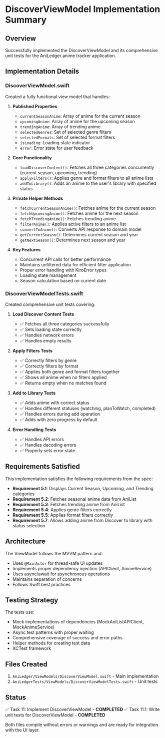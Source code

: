 # DiscoverViewModel Implementation Summary

## Overview
Successfully implemented the DiscoverViewModel and its comprehensive unit tests for the AniLedger anime tracker application.

## Implementation Details

### DiscoverViewModel.swift
Created a fully functional view model that handles:

1. **Published Properties**
   - `currentSeasonAnime`: Array of anime for the current season
   - `upcomingAnime`: Array of anime for the upcoming season
   - `trendingAnime`: Array of trending anime
   - `selectedGenres`: Set of selected genre filters
   - `selectedFormats`: Set of selected format filters
   - `isLoading`: Loading state indicator
   - `error`: Error state for user feedback

2. **Core Functionality**
   - `loadDiscoverContent()`: Fetches all three categories concurrently (current season, upcoming, trending)
   - `applyFilters()`: Applies genre and format filters to all anime lists
   - `addToLibrary()`: Adds an anime to the user's library with specified status

3. **Private Helper Methods**
   - `fetchCurrentSeasonAnime()`: Fetches anime for the current season
   - `fetchUpcomingAnime()`: Fetches anime for the next season
   - `fetchTrendingAnime()`: Fetches trending anime
   - `filterAnime()`: Applies active filters to an anime list
   - `convertToAnime()`: Converts API response to domain model
   - `getCurrentSeason()`: Determines current season and year
   - `getNextSeason()`: Determines next season and year

4. **Key Features**
   - Concurrent API calls for better performance
   - Maintains unfiltered data for efficient filter application
   - Proper error handling with KiroError types
   - Loading state management
   - Season calculation based on current date

### DiscoverViewModelTests.swift
Created comprehensive unit tests covering:

1. **Load Discover Content Tests**
   - ✅ Fetches all three categories successfully
   - ✅ Sets loading state correctly
   - ✅ Handles network errors
   - ✅ Handles empty results

2. **Apply Filters Tests**
   - ✅ Correctly filters by genre
   - ✅ Correctly filters by format
   - ✅ Applies both genre and format filters together
   - ✅ Shows all anime when no filters applied
   - ✅ Returns empty when no matches found

3. **Add to Library Tests**
   - ✅ Adds anime with correct status
   - ✅ Handles different statuses (watching, planToWatch, completed)
   - ✅ Handles errors during add operation
   - ✅ Adds with zero progress by default

4. **Error Handling Tests**
   - ✅ Handles API errors
   - ✅ Handles decoding errors
   - ✅ Properly sets error state

## Requirements Satisfied

This implementation satisfies the following requirements from the spec:

- **Requirement 5.1**: Displays Current Season, Upcoming, and Trending categories
- **Requirement 5.2**: Fetches seasonal anime data from AniList
- **Requirement 5.3**: Fetches trending anime from AniList
- **Requirement 5.4**: Applies genre filters correctly
- **Requirement 5.5**: Applies format filters correctly
- **Requirement 5.7**: Allows adding anime from Discover to library with status selection

## Architecture

The ViewModel follows the MVVM pattern and:
- Uses `@MainActor` for thread-safe UI updates
- Implements proper dependency injection (APIClient, AnimeService)
- Uses async/await for asynchronous operations
- Maintains separation of concerns
- Follows Swift best practices

## Testing Strategy

The tests use:
- Mock implementations of dependencies (MockAniListAPIClient, MockAnimeService)
- Async test patterns with proper waiting
- Comprehensive coverage of success and error paths
- Helper methods for creating test data
- XCTest framework

## Files Created

1. `AniLedger/ViewModels/DiscoverViewModel.swift` - Main implementation
2. `AniLedgerTests/ViewModels/DiscoverViewModelTests.swift` - Unit tests

## Status

✅ Task 11: Implement DiscoverViewModel - **COMPLETED**
✅ Task 11.1: Write unit tests for DiscoverViewModel - **COMPLETED**

Both files compile without errors or warnings and are ready for integration with the UI layer.

